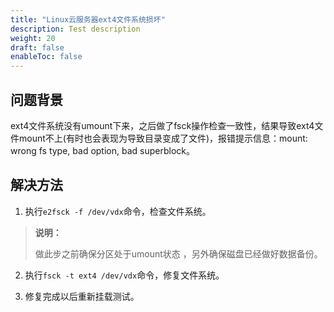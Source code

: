 ```yaml
---
title: "Linux云服务器ext4文件系统损坏"
description: Test description
weight: 20
draft: false
enableToc: false
---
```


## 问题背景

ext4文件系统没有umount下来，之后做了fsck操作检查一致性，结果导致ext4文件mount不上(有时也会表现为导致目录变成了文件)，报错提示信息：mount: wrong fs type, bad option, bad superblock。

## 解决方法

1. 执行`e2fsck -f /dev/vdx`命令，检查文件系统。

> **说明：**
>
> 做此步之前确保分区处于umount状态 ，另外确保磁盘已经做好数据备份。

2. 执行`fsck -t ext4 /dev/vdx`命令，修复文件系统。

3. 修复完成以后重新挂载测试。



